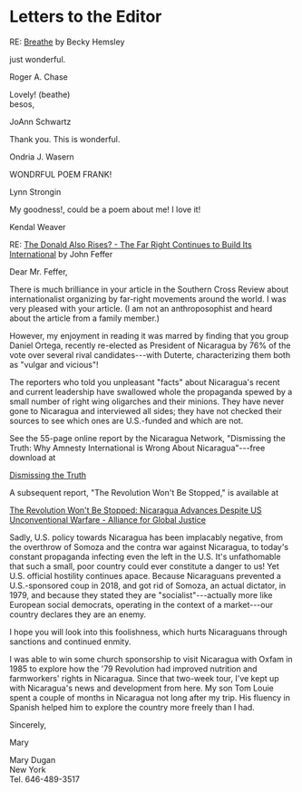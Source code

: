 # Letters to the Editor

RE: [Breathe](https://southerncrossreview.org/141/hemsley-breathe.html) by Becky Hemsley

just wonderful.

Roger A. Chase

Lovely! (beathe)\
besos,

JoAnn Schwartz

Thank you. This is wonderful.

Ondria J. Wasern

WONDRFUL POEM FRANK!

Lynn Strongin

My goodness!, could be a poem about me! I love it!

Kendal Weaver

RE: [The Donald Also Rises? - The Far Right Continues to Build Its International](southerncrossreview.org/141/feffer-the-donald.html) by John Feffer

Dear Mr. Feffer,

There is much brilliance in your article in the Southern Cross Review
about internationalist organizing by far-right movements around the
world. I was very pleased with your article. (I am not an
anthroposophist and heard about the article from a family member.)

However, my enjoyment in reading it was marred by finding that you group
Daniel Ortega, recently re-elected as President of Nicaragua by 76% of
the vote over several rival candidates---with Duterte, characterizing
them both as \"vulgar and vicious\"!

The reporters who told you unpleasant \"facts\" about Nicaragua\'s
recent and current leadership have swallowed whole the propaganda spewed
by a small number of right wing oligarches and their minions. They have
never gone to Nicaragua and interviewed all sides; they have not checked
their sources to see which ones are U.S.-funded and which are not.

See the 55-page online report by the Nicaragua Network, \"Dismissing the
Truth: Why Amnesty International is Wrong About Nicaragua\"---free
download at

[Dismissing the Truth](https://secureservercdn.net/198.71.233.230/jwp.e46.myftpupload.com/wp-content/uploads/2019/02/Dismissing-the-Truth-with-links.pdf)

A subsequent report, \"The Revolution Won\'t Be Stopped,\" is available
at

[The Revolution Won't Be Stopped: Nicaragua Advances Despite US
Unconventional Warfare - Alliance for Global
Justice](https://afgj.org/download/the-revolution-wont-be-stopped-nicaragua-advances-despite-us-unconventional-warfare) 

Sadly, U.S. policy towards Nicaragua has been implacably negative, from
the overthrow of Somoza and the contra war against Nicaragua, to
today\'s constant propaganda infecting even the left in the U.S. It\'s
unfathomable that such a small, poor country could ever constitute a
danger to us! Yet U.S. official hostility continues apace. Because
Nicaraguans prevented a U.S.-sponsored coup in 2018, and got rid of
Somoza, an actual dictator, in 1979, and because they stated they are
\"socialist\"---actually more like European social democrats, operating
in the context of a market---our country declares they are an enemy.

I hope you will look into this foolishness, which hurts Nicaraguans
through sanctions and continued enmity.

I was able to win some church sponsorship to visit Nicaragua with Oxfam
in 1985 to explore how the \'79 Revolution had improved nutrition and
farmworkers\' rights in Nicaragua. Since that two-week tour, I\'ve kept
up with Nicaragua\'s news and development from here. My son Tom Louie
spent a couple of months in Nicaragua not long after my trip. His
fluency in Spanish helped him to explore the country more freely than I
had.

Sincerely,

Mary

Mary Dugan\
New York\
Tel. 646-489-3517

